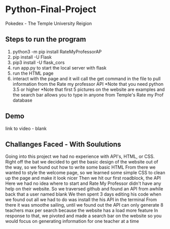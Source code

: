 # Python-Final-Project
Pokedex - The Temple University Reigion

## Steps to run the program
1. python3 -m pip install RateMyProfessorAP
2. pip install -U Flask
3. pip3 install -U flask_cors
4. run app.py to start the local server with flask
5. run the HTML page
6. interact with the page and it will call the get command in the file to pull information from the Rate my professor API
*Note that you need python 3.5 or higher
*Note that first 5 pictures on the website are examples and the search bar allows you to type in anyone from Temple's Rate my Prof database

## Demo
link to video - blank

## Challanges Faced - With Soulutions
Going into this project we had no experience with API's, HTML, or CSS. 
Right off the bat we decided to get the basic design of the website out of the way, so we found out how to write some basic HTML
From there we wanted to style the welcome page, so we learned some simple CSS to clean up the page and make it look nicer
Then we hit our first roadblock, the API
Here we had no idea where to start and Rate My Professor didn't have any help on their website.
So we traversed github and found an API from awhile back that a user named blank 
We then spent 3 days editing his code when we found out all we had to do was install the his API in the terminal
From there it was smoothe sailing, until we found out the API can only generate 8 teachers max per search because the website has a load more feature
In response to that, we pivoted and made a search bar on the website so you would focus on generating information for one teacher at a time
